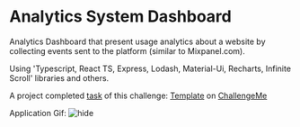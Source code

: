 # Analytics System Dashboard
Analytics Dashboard that present usage analytics about a website by collecting events sent to the platform (similar to Mixpanel.com).

Using 'Typescript, React TS, Express, Lodash, Material-Ui, Recharts, Infinite Scroll' libraries and others.

A project completed [task](Task.md) of this challenge: [Template](https://github.com/suvelocity/analytics-challenge-boilerplate) on [ChallengeMe](http://34.123.35.48:8080/challenges/11)

Application Gif:
![hide](kxXrAoCdNQ.gif)